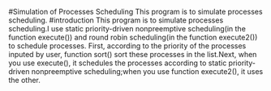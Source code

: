 #Simulation of Processes Scheduling
This program is to simulate processes scheduling.
#introduction
This program is to simulate processes scheduling.I use static priority-driven nonpreemptive scheduling(in the function execute()) and round robin scheduling(in the function execute2()) to schedule processes.
First, according to the priority of the processes inputed by user, function sort() sort these processes in the list.Next, when you use execute(), it schedules the processes according to static priority-driven nonpreemptive scheduling;when you use function execute2(), it uses the other.

